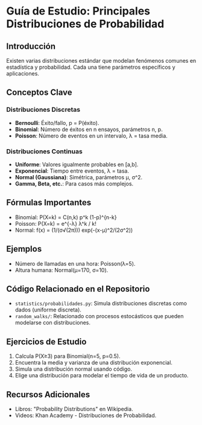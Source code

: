 # Guía de Estudio: Principales Distribuciones de Probabilidad

## Introducción
Existen varias distribuciones estándar que modelan fenómenos comunes en estadística y probabilidad. Cada una tiene parámetros específicos y aplicaciones.

## Conceptos Clave

### Distribuciones Discretas
- **Bernoulli**: Éxito/fallo, p = P(éxito).
- **Binomial**: Número de éxitos en n ensayos, parámetros n, p.
- **Poisson**: Número de eventos en un intervalo, λ = tasa media.

### Distribuciones Continuas
- **Uniforme**: Valores igualmente probables en [a,b].
- **Exponencial**: Tiempo entre eventos, λ = tasa.
- **Normal (Gaussiana)**: Simétrica, parámetros μ, σ^2.
- **Gamma, Beta, etc.**: Para casos más complejos.

## Fórmulas Importantes
- Binomial: P(X=k) = C(n,k) p^k (1-p)^{n-k}
- Poisson: P(X=k) = e^{-λ} λ^k / k!
- Normal: f(x) = (1/(σ√(2π))) exp(-(x-μ)^2/(2σ^2))

## Ejemplos
- Número de llamadas en una hora: Poisson(λ=5).
- Altura humana: Normal(μ=170, σ=10).

## Código Relacionado en el Repositorio
- `statistics/probabilidades.py`: Simula distribuciones discretas como dados (uniforme discreta).
- `random_walks/`: Relacionado con procesos estocásticos que pueden modelarse con distribuciones.

## Ejercicios de Estudio
1. Calcula P(X≥3) para Binomial(n=5, p=0.5).
2. Encuentra la media y varianza de una distribución exponencial.
3. Simula una distribución normal usando código.
4. Elige una distribución para modelar el tiempo de vida de un producto.

## Recursos Adicionales
- Libros: "Probability Distributions" en Wikipedia.
- Videos: Khan Academy - Distribuciones de Probabilidad.